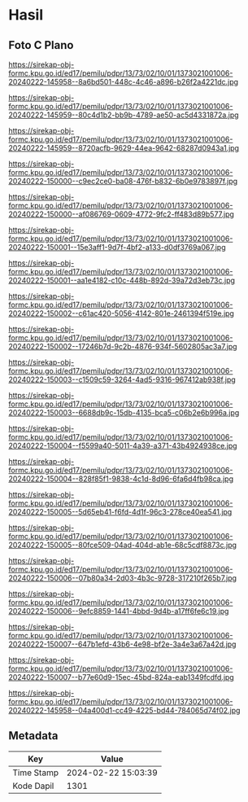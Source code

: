 # Hasil

## Foto C Plano

https://sirekap-obj-formc.kpu.go.id/ed17/pemilu/pdpr/13/73/02/10/01/1373021001006-20240222-145958--8a6bd501-448c-4c46-a896-b26f2a4221dc.jpg

https://sirekap-obj-formc.kpu.go.id/ed17/pemilu/pdpr/13/73/02/10/01/1373021001006-20240222-145959--80c4d1b2-bb9b-4789-ae50-ac5d4331872a.jpg

https://sirekap-obj-formc.kpu.go.id/ed17/pemilu/pdpr/13/73/02/10/01/1373021001006-20240222-145959--8720acfb-9629-44ea-9642-68287d0943a1.jpg

https://sirekap-obj-formc.kpu.go.id/ed17/pemilu/pdpr/13/73/02/10/01/1373021001006-20240222-150000--c9ec2ce0-ba08-476f-b832-6b0e9783897f.jpg

https://sirekap-obj-formc.kpu.go.id/ed17/pemilu/pdpr/13/73/02/10/01/1373021001006-20240222-150000--af086769-0609-4772-9fc2-ff483d89b577.jpg

https://sirekap-obj-formc.kpu.go.id/ed17/pemilu/pdpr/13/73/02/10/01/1373021001006-20240222-150001--15e3aff1-9d7f-4bf2-a133-d0df3769a067.jpg

https://sirekap-obj-formc.kpu.go.id/ed17/pemilu/pdpr/13/73/02/10/01/1373021001006-20240222-150001--aa1e4182-c10c-448b-892d-39a72d3eb73c.jpg

https://sirekap-obj-formc.kpu.go.id/ed17/pemilu/pdpr/13/73/02/10/01/1373021001006-20240222-150002--c61ac420-5056-4142-801e-2461394f519e.jpg

https://sirekap-obj-formc.kpu.go.id/ed17/pemilu/pdpr/13/73/02/10/01/1373021001006-20240222-150002--17246b7d-9c2b-4876-934f-5602805ac3a7.jpg

https://sirekap-obj-formc.kpu.go.id/ed17/pemilu/pdpr/13/73/02/10/01/1373021001006-20240222-150003--c1509c59-3264-4ad5-9316-967412ab938f.jpg

https://sirekap-obj-formc.kpu.go.id/ed17/pemilu/pdpr/13/73/02/10/01/1373021001006-20240222-150003--6688db9c-15db-4135-bca5-c06b2e6b996a.jpg

https://sirekap-obj-formc.kpu.go.id/ed17/pemilu/pdpr/13/73/02/10/01/1373021001006-20240222-150004--f5599a40-5011-4a39-a371-43b4924938ce.jpg

https://sirekap-obj-formc.kpu.go.id/ed17/pemilu/pdpr/13/73/02/10/01/1373021001006-20240222-150004--828f85f1-9838-4c1d-8d96-6fa6d4fb98ca.jpg

https://sirekap-obj-formc.kpu.go.id/ed17/pemilu/pdpr/13/73/02/10/01/1373021001006-20240222-150005--5d65eb41-f6fd-4d1f-96c3-278ce40ea541.jpg

https://sirekap-obj-formc.kpu.go.id/ed17/pemilu/pdpr/13/73/02/10/01/1373021001006-20240222-150005--80fce509-04ad-404d-ab1e-68c5cdf8873c.jpg

https://sirekap-obj-formc.kpu.go.id/ed17/pemilu/pdpr/13/73/02/10/01/1373021001006-20240222-150006--07b80a34-2d03-4b3c-9728-317210f265b7.jpg

https://sirekap-obj-formc.kpu.go.id/ed17/pemilu/pdpr/13/73/02/10/01/1373021001006-20240222-150006--9efc8859-1441-4bbd-9d4b-a17ff6fe6c19.jpg

https://sirekap-obj-formc.kpu.go.id/ed17/pemilu/pdpr/13/73/02/10/01/1373021001006-20240222-150007--647b1efd-43b6-4e98-bf2e-3a4e3a67a42d.jpg

https://sirekap-obj-formc.kpu.go.id/ed17/pemilu/pdpr/13/73/02/10/01/1373021001006-20240222-150007--b77e60d9-15ec-45bd-824a-eab1349fcdfd.jpg

https://sirekap-obj-formc.kpu.go.id/ed17/pemilu/pdpr/13/73/02/10/01/1373021001006-20240222-145958--04a400d1-cc49-4225-bd44-784065d74f02.jpg


## Metadata

| Key        | Value               |
| ---------- | ------------------- |
| Time Stamp | 2024-02-22 15:03:39 |
| Kode Dapil | 1301                |



